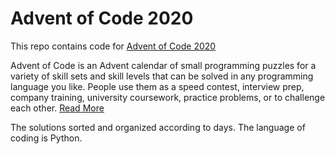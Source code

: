 # Advent of Code 2020

This repo contains code for [Advent of Code 2020](https://adventofcode.com/)

Advent of Code is an Advent calendar of small programming puzzles for a variety of skill sets and skill levels that can be solved in any programming language you like. People use them as a speed contest, interview prep, company training, university coursework, practice problems, or to challenge each other. [Read More](https://adventofcode.com/2020/about)

The solutions sorted and organized according to days. The language of coding is Python.
